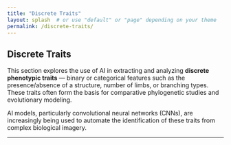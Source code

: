 ```yaml
---
title: "Discrete Traits"
layout: splash  # or use "default" or "page" depending on your theme
permalink: /discrete-traits/
---
```


## Discrete Traits

This section explores the use of AI in extracting and analyzing **discrete phenotypic traits** — binary or categorical features such as the presence/absence of a structure, number of limbs, or branching types. These traits often form the basis for comparative phylogenetic studies and evolutionary modeling.

AI models, particularly convolutional neural networks (CNNs), are increasingly being used to automate the identification of these traits from complex biological imagery.

---
